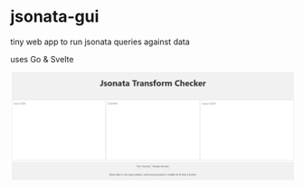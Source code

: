 # jsonata-gui

tiny web app to run jsonata queries against data

uses Go & Svelte

![Demo](example.PNG)